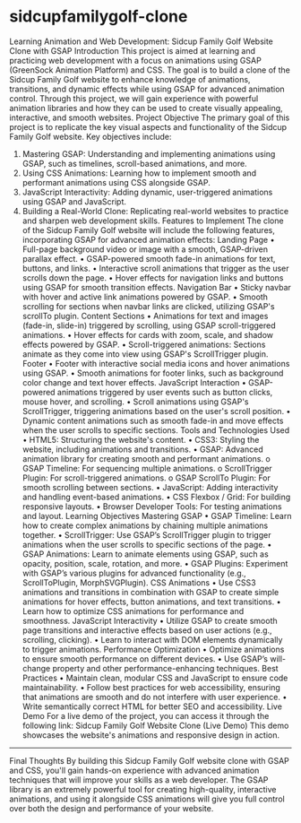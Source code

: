 # sidcupfamilygolf-clone

Learning Animation and Web Development: Sidcup Family Golf Website Clone with GSAP
Introduction
This project is aimed at learning and practicing web development with a focus on animations using GSAP (GreenSock Animation Platform) and CSS. The goal is to build a clone of the Sidcup Family Golf website to enhance knowledge of animations, transitions, and dynamic effects while using GSAP for advanced animation control. Through this project, we will gain experience with powerful animation libraries and how they can be used to create visually appealing, interactive, and smooth websites.
Project Objective
The primary goal of this project is to replicate the key visual aspects and functionality of the Sidcup Family Golf website. Key objectives include:
1.	Mastering GSAP: Understanding and implementing animations using GSAP, such as timelines, scroll-based animations, and more.
2.	Using CSS Animations: Learning how to implement smooth and performant animations using CSS alongside GSAP.
3.	JavaScript Interactivity: Adding dynamic, user-triggered animations using GSAP and JavaScript.
4.	Building a Real-World Clone: Replicating real-world websites to practice and sharpen web development skills.
Features to Implement
The clone of the Sidcup Family Golf website will include the following features, incorporating GSAP for advanced animation effects:
Landing Page
•	Full-page background video or image with a smooth, GSAP-driven parallax effect.
•	GSAP-powered smooth fade-in animations for text, buttons, and links.
•	Interactive scroll animations that trigger as the user scrolls down the page.
•	Hover effects for navigation links and buttons using GSAP for smooth transition effects.
Navigation Bar
•	Sticky navbar with hover and active link animations powered by GSAP.
•	Smooth scrolling for sections when navbar links are clicked, utilizing GSAP's scrollTo plugin.
Content Sections
•	Animations for text and images (fade-in, slide-in) triggered by scrolling, using GSAP scroll-triggered animations.
•	Hover effects for cards with zoom, scale, and shadow effects powered by GSAP.
•	Scroll-triggered animations: Sections animate as they come into view using GSAP's ScrollTrigger plugin.
 Footer
•	Footer with interactive social media icons and hover animations using GSAP.
•	Smooth animations for footer links, such as background color change and text hover effects.
JavaScript Interaction
•	GSAP-powered animations triggered by user events such as button clicks, mouse hover, and scrolling.
•	Scroll animations using GSAP's ScrollTrigger, triggering animations based on the user's scroll position.
•	Dynamic content animations such as smooth fade-in and move effects when the user scrolls to specific sections.
Tools and Technologies Used
•	HTML5: Structuring the website's content.
•	CSS3: Styling the website, including animations and transitions.
•	GSAP: Advanced animation library for creating smooth and performant animations. 
o	GSAP Timeline: For sequencing multiple animations.
o	ScrollTrigger Plugin: For scroll-triggered animations.
o	GSAP ScrollTo Plugin: For smooth scrolling between sections.
•	JavaScript: Adding interactivity and handling event-based animations.
•	CSS Flexbox / Grid: For building responsive layouts.
•	Browser Developer Tools: For testing animations and layout.
Learning Objectives
Mastering GSAP
•	GSAP Timeline: Learn how to create complex animations by chaining multiple animations together.
•	ScrollTrigger: Use GSAP’s ScrollTrigger plugin to trigger animations when the user scrolls to specific sections of the page.
•	GSAP Animations: Learn to animate elements using GSAP, such as opacity, position, scale, rotation, and more.
•	GSAP Plugins: Experiment with GSAP’s various plugins for advanced functionality (e.g., ScrollToPlugin, MorphSVGPlugin).
CSS Animations
•	Use CSS3 animations and transitions in combination with GSAP to create simple animations for hover effects, button animations, and text transitions.
•	Learn how to optimize CSS animations for performance and smoothness.
JavaScript Interactivity
•	Utilize GSAP to create smooth page transitions and interactive effects based on user actions (e.g., scrolling, clicking).
•	Learn to interact with DOM elements dynamically to trigger animations.
Performance Optimization
•	Optimize animations to ensure smooth performance on different devices.
•	Use GSAP’s will-change property and other performance-enhancing techniques.
Best Practices
•	Maintain clean, modular CSS and JavaScript to ensure code maintainability.
•	Follow best practices for web accessibility, ensuring that animations are smooth and do not interfere with user experience.
•	Write semantically correct HTML for better SEO and accessibility.
Live Demo
For a live demo of the project, you can access it through the following link:
Sidcup Family Golf Website Clone (Live Demo) 
This demo showcases the website's animations and responsive design in action.
________________________________________
Final Thoughts
By building this Sidcup Family Golf website clone with GSAP and CSS, you'll gain hands-on experience with advanced animation techniques that will improve your skills as a web developer. The GSAP library is an extremely powerful tool for creating high-quality, interactive animations, and using it alongside CSS animations will give you full control over both the design and performance of your website.

